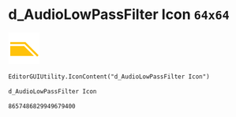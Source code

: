 # d_AudioLowPassFilter Icon `64x64`
<img src="/img/d_AudioLowPassFilter%20Icon.png" width=64 height=64>

``` CSharp
EditorGUIUtility.IconContent("d_AudioLowPassFilter Icon")
```
```
d_AudioLowPassFilter Icon
```
```
8657486829949679400
```
